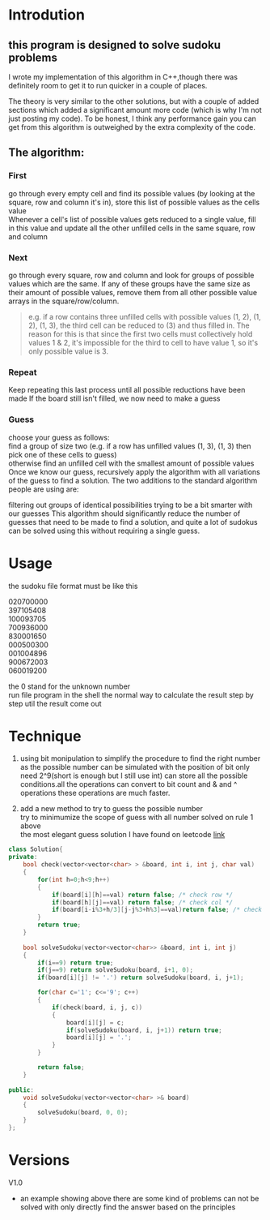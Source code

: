 # Introdution
## this program is designed to solve sudoku problems  

I wrote my implementation of this algorithm in C++,though there was definitely room to get it to run quicker in a couple of places.

The theory is very similar to the other solutions, but with a couple of added sections which added a significant amount more code (which is why I'm not just posting my code). To be honest, I think any performance gain you can get from this algorithm is outweighed by the extra complexity of the code.

## The algorithm:

### First 
go through every empty cell and find its possible values (by looking at the square, row and column it's in), store this list of possible values as the cells value   
Whenever a cell's list of possible values gets reduced to a single value, fill in this value and update all the other unfilled cells in the same square, row and column   

### Next 
go through every square, row and column and look for groups of possible values which are the same. If any of these groups have the same size as their amount of possible values, remove them from all other possible value arrays in the square/row/column.   
> e.g. if a row contains three unfilled cells with possible values (1, 2), (1, 2), (1, 3), the third cell can be reduced to (3) and thus filled in. The reason for this is that since the first two cells must collectively hold values 1 & 2, it's impossible for the third to cell to have value 1, so it's only possible value is 3.

### Repeat
Keep repeating this last process until all possible reductions have been made
If the board still isn't filled, we now need to make a guess

### Guess
choose your guess as follows:   
find a group of size two (e.g. if a row has unfilled values (1, 3), (1, 3) then pick one of these cells to guess)   
otherwise find an unfilled cell with the smallest amount of possible values
Once we know our guess, recursively apply the algorithm with all variations of the guess to find a solution.
The two additions to the standard algorithm people are using are:

filtering out groups of identical possibilities
trying to be a bit smarter with our guesses
This algorithm should significantly reduce the number of guesses that need to be made to find a solution, and quite a lot of sudokus can be solved using this without requiring a single guess.

# Usage
the sudoku file format must be like this   

020700000   
397105408   
100093705   
700936000   
830001650   
000500300   
001004896   
900672003   
060019200   

the 0 stand for the unknown number   
run file program in the shell 
the normal way to calculate the result step by step util the result come out

# Technique
1. using bit monipulation to simplify the procedure to find the right number   
as the possible number can be simulated with the position of bit
only need 2^9(short is enough but I still use int) can store all the possible conditions.all the operations can convert to bit count and & and ^ operations
these operations are much faster.

2. add a new method to try to guess the possible number   
try to minimumize the scope of guess with all number solved on rule 1 above   
the most elegant guess solution I have found on leetcode
[link](https://leetcode.com/problems/sudoku-solver/discuss/15853/Simple-and-Clean-Solution-C++)
```C++
class Solution{
private:
    bool check(vector<vector<char> > &board, int i, int j, char val)
    {
        for(int h=0;h<9;h++)
        {
            if(board[i][h]==val) return false; /* check row */
            if(board[h][j]==val) return false; /* check col */
            if(board[i-i%3+h/3][j-j%3+h%3]==val)return false; /* check cube */
        } 
        return true;
    }
    
    bool solveSudoku(vector<vector<char>> &board, int i, int j)
    {
        if(i==9) return true;
        if(j==9) return solveSudoku(board, i+1, 0);  
        if(board[i][j] != '.') return solveSudoku(board, i, j+1);

        for(char c='1'; c<='9'; c++)
        {
            if(check(board, i, j, c))
            {
                board[i][j] = c;
                if(solveSudoku(board, i, j+1)) return true;
                board[i][j] = '.';
            }
        }

        return false;
    }
    
public:
    void solveSudoku(vector<vector<char> >& board) 
    {
        solveSudoku(board, 0, 0);
    }
};
```

# Versions
V1.0
* an example showing above 
there are some kind of problems can not be solved with only directly find the answer based on the principles